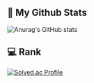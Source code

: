 ## 🎫 My Github Stats
![Anurag's GitHub stats](https://github-readme-stats.vercel.app/api?username=bemjikim&show_icons=true&theme=radical)

## 💻 Rank
[![Solved.ac Profile](http://mazassumnida.wtf/api/v2/generate_badge?boj=tkfwls26)](https://solved.ac/tkfwls26/)



